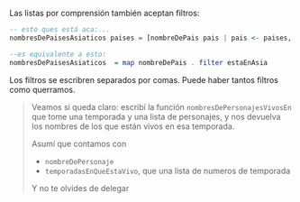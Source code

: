 Las listas por comprensión también aceptan filtros:

```haskell
-- esto ques está aca:...
nombresDePaisesAsiaticos paises = [nombreDePais pais | pais <- paises, estaEnAsia pais ]

--es equivalente a esto:
nombresDePaisesAsiaticos  = map nombreDePais . filter estaEnAsia
```

Los filtros se escribren separados por comas. Puede haber tantos filtros como querramos. 

> Veamos si queda claro: escribí la función `nombresDePersonajesVivosEn` que tome una temporada y una lista de personajes, y nos devuelva los nombres de los que están vivos en esa temporada. 
> 
> Asumí que contamos con
>
> * `nombreDePersonaje` 
> * `temporadasEnQueEstaVivo`, que una lista de numeros de temporada
> 
> Y no te olvides de delegar
